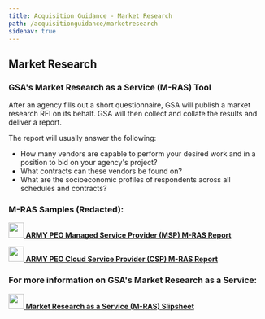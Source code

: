 ```yaml
---
title: Acquisition Guidance - Market Research
path: /acquisitionguidance/marketresearch
sidenav: true
---
```


## Market Research

### GSA's Market Research as a Service (M-RAS) Tool

After an agency fills out a short questionnaire, GSA will publish a market research RFI on its behalf.  GSA will then collect and collate the results and deliver a report.

The report will usually answer the following:

- How many vendors are capable to perform your desired work and in a position to bid on your agency's project?
- What contracts can these vendors be found on?
- What are the socioeconomic profiles of respondents across all schedules and contracts?   


### M-RAS Samples (Redacted):

[<img src="../../file-pdf-regular.svg" width="30" />  **ARMY PEO Managed Service Provider (MSP) M-RAS Report**](/ARMY-PEO-MRAS-REDACTED.pdf)

[<img src="../../file-pdf-regular.svg" width="30" />  **ARMY PEO Cloud Service Provider (CSP) M-RAS Report**](/Army-APEO-Cloud-Market-Research-Redacted.pdf)

### For more information on GSA's Market Research as a Service:

[<img src="../../file-pdf-regular.svg" width="30" />  **Market Research as a Service (M-RAS) Slipsheet**](/MRAS-Slip-Sheet.pdf)